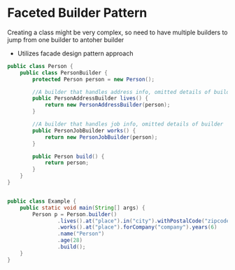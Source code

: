 # Faceted Builder Pattern

Creating a class might be very complex, so need to have multiple builders to jump from one builder to antoher builder

- Utilizes facade design pattern approach

```java
public class Person {
    public class PersonBuilder {
        protected Person person = new Person();

        //A builder that handles address info, omitted details of builder
        public PersonAddressBuilder lives() {
            return new PersonAddressBuilder(person);
        }

        //A builder that handles job info, omitted details of builder
        public PersonJobBuilder works() {
            return new PersonJobBuilder(person);
        }

        public Person build() {
            return person;
        }
    }
}


public class Example {
    public static void main(String[] args) {
        Person p = Person.builder()
                .lives().at("place").in("city").withPostalCode("zipcode")
                .works().at("place").forCompany("company").years(6)
                .name("Person")
                .age(28)
                .build();
    }
}

```